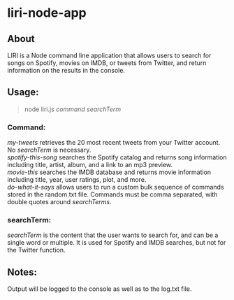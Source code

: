 # liri-node-app

## About
LIRI is a Node command line application that allows users to search for songs on Spotify, movies on IMDB, or tweets from Twitter, and return information on the results in the console. 

## Usage:
> node liri.js *command* *searchTerm*

### Command:
*my-tweets* retrieves the 20 most recent tweets from your Twitter account. No *searchTerm* is necessary.  
*spotify-this-song* searches the Spotify catalog and returns song information including title, artist, album, and a link to an mp3 preview.  
*movie-this* searches the IMDB database and returns movie information including title, year, user ratings, plot, and more.  
*do-what-it-says* allows users to run a custom bulk sequence of commands stored in the random.txt file. Commands must be comma separated, with double quotes around *searchTerms*.

### searchTerm:
*searchTerm* is the content that the user wants to search for, and can be a single word or multiple. It is used for Spotify and IMDB searches, but not for the Twitter function.

## Notes:
Output will be logged to the console as well as to the log.txt file.